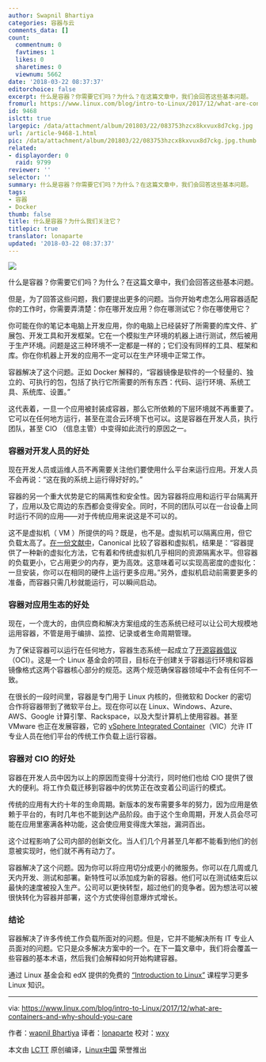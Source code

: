 ```yaml
---
author: Swapnil Bhartiya
categories: 容器与云
comments_data: []
count:
  commentnum: 0
  favtimes: 1
  likes: 0
  sharetimes: 0
  viewnum: 5662
date: '2018-03-22 08:37:37'
editorchoice: false
excerpt: 什么是容器？你需要它们吗？为什么？在这篇文章中，我们会回答这些基本问题。
fromurl: https://www.linux.com/blog/intro-to-Linux/2017/12/what-are-containers-and-why-should-you-care
id: 9468
islctt: true
largepic: /data/attachment/album/201803/22/083753hzcx8kxvux8d7ckg.jpg
url: /article-9468-1.html
pic: /data/attachment/album/201803/22/083753hzcx8kxvux8d7ckg.jpg.thumb.jpg
related:
- displayorder: 0
  raid: 9799
reviewer: ''
selector: ''
summary: 什么是容器？你需要它们吗？为什么？在这篇文章中，我们会回答这些基本问题。
tags:
- 容器
- Docker
thumb: false
title: 什么是容器？为什么我们关注它？
titlepic: true
translator: lonaparte
updated: '2018-03-22 08:37:37'
---
```


![](/data/attachment/album/201803/22/083753hzcx8kxvux8d7ckg.jpg)


什么是容器？你需要它们吗？为什么？在这篇文章中，我们会回答这些基本问题。


但是，为了回答这些问题，我们要提出更多的问题。当你开始考虑怎么用容器适配你的工作时，你需要弄清楚：你在哪开发应用？你在哪测试它？你在哪使用它？


你可能在你的笔记本电脑上开发应用，你的电脑上已经装好了所需要的库文件、扩展包、开发工具和开发框架。它在一个模拟生产环境的机器上进行测试，然后被用于生产环境。问题是这三种环境不一定都是一样的；它们没有同样的工具、框架和库。你在你机器上开发的应用不一定可以在生产环境中正常工作。


容器解决了这个问题。正如 Docker 解释的，“容器镜像是软件的一个轻量的、独立的、可执行的包，包括了执行它所需要的所有东西：代码、运行环境、系统工具、系统库、设置。”


这代表着，一旦一个应用被封装成容器，那么它所依赖的下层环境就不再重要了。它可以在任何地方运行，甚至在混合云环境下也可以。这是容器在开发人员，执行团队，甚至 CIO （信息主管）中变得如此流行的原因之一。


### 容器对开发人员的好处


现在开发人员或运维人员不再需要关注他们要使用什么平台来运行应用。开发人员不会再说：“这在我的系统上运行得好好的。”


容器的另一个重大优势是它的隔离性和安全性。因为容器将应用和运行平台隔离开了，应用以及它周边的东西都会变得安全。同时，不同的团队可以在一台设备上同时运行不同的应用——对于传统应用来说这是不可以的。


这不是虚拟机（ VM ）所提供的吗？既是，也不是。虚拟机可以隔离应用，但它负载太高了。[在一份文献中](https://www.ubuntu.com/containers)，Canonical 比较了容器和虚拟机，结果是：“容器提供了一种新的虚拟化方法，它有着和传统虚拟机几乎相同的资源隔离水平。但容器的负载更小，它占用更少的内存，更为高效。这意味着可以实现高密度的虚拟化：一旦安装，你可以在相同的硬件上运行更多应用。”另外，虚拟机启动前需要更多的准备，而容器只需几秒就能运行，可以瞬间启动。


### 容器对应用生态的好处


现在，一个庞大的，由供应商和解决方案组成的生态系统已经可以让公司大规模地运用容器，不管是用于编排、监控、记录或者生命周期管理。


为了保证容器可以运行在任何地方，容器生态系统一起成立了[开源容器倡议](https://www.opencontainers.org/)（OCI）。这是一个 Linux 基金会的项目，目标在于创建关于容器运行环境和容器镜像格式这两个容器核心部分的规范。这两个规范确保容器领域中不会有任何不一致。


在很长的一段时间里，容器是专门用于 Linux 内核的，但微软和 Docker 的密切合作将容器带到了微软平台上。现在你可以在 Linux、Windows、Azure、AWS、Google 计算引擎、Rackspace，以及大型计算机上使用容器。甚至 VMware 也正在发展容器，它的 [vSphere Integrated Container](https://www.vmware.com/products/vsphere/integrated-containers.html)（VIC）允许 IT 专业人员在他们平台的传统工作负载上运行容器。


### 容器对 CIO 的好处


容器在开发人员中因为以上的原因而变得十分流行，同时他们也给 CIO 提供了很大的便利。将工作负载迁移到容器中的优势正在改变着公司运行的模式。


传统的应用有大约十年的生命周期。新版本的发布需要多年的努力，因为应用是依赖于平台的，有时几年也不能到达产品阶段。由于这个生命周期，开发人员会尽可能在应用里塞满各种功能，这会使应用变得庞大笨拙，漏洞百出。


这个过程影响了公司内部的创新文化。当人们几个月甚至几年都不能看到他们的创意被实现时，他们就不再有动力了。


容器解决了这个问题。因为你可以将应用切分成更小的微服务。你可以在几周或几天内开发、测试和部署。新特性可以添加成为新的容器。他们可以在测试结束后以最快的速度被投入生产。公司可以更快转型，超过他们的竞争者。因为想法可以被很快转化为容器并部署，这个方式使得创意爆炸式增长。


### 结论


容器解决了许多传统工作负载所面对的问题。但是，它并不能解决所有 IT 专业人员面对的问题。它只是众多解决方案中的一个。在下一篇文章中，我们将会覆盖一些容器的基本术语，然后我们会解释如何开始构建容器。


通过 Linux 基金会和 edX 提供的免费的 [“Introduction to Linux”](https://training.linuxfoundation.org/linux-courses/system-administration-training/introduction-to-linux) 课程学习更多 Linux 知识。




---


via: <https://www.linux.com/blog/intro-to-Linux/2017/12/what-are-containers-and-why-should-you-care>


作者：[wapnil Bhartiya](https://www.linux.com/users/arnieswap) 译者：[lonaparte](https://github.com/lonaparte) 校对：[wxy](https://github.com/wxy)


本文由 [LCTT](https://github.com/LCTT/TranslateProject) 原创编译，[Linux中国](https://linux.cn/) 荣誉推出